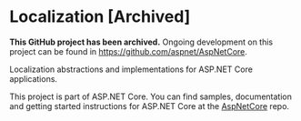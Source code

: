 Localization [Archived]
=======================

**This GitHub project has been archived.** Ongoing development on this project can be found in <https://github.com/aspnet/AspNetCore>.

Localization abstractions and implementations for ASP.NET Core applications.

This project is part of ASP.NET Core. You can find samples, documentation and getting started instructions for ASP.NET Core at the [AspNetCore](https://github.com/aspnet/AspNetCore) repo.
